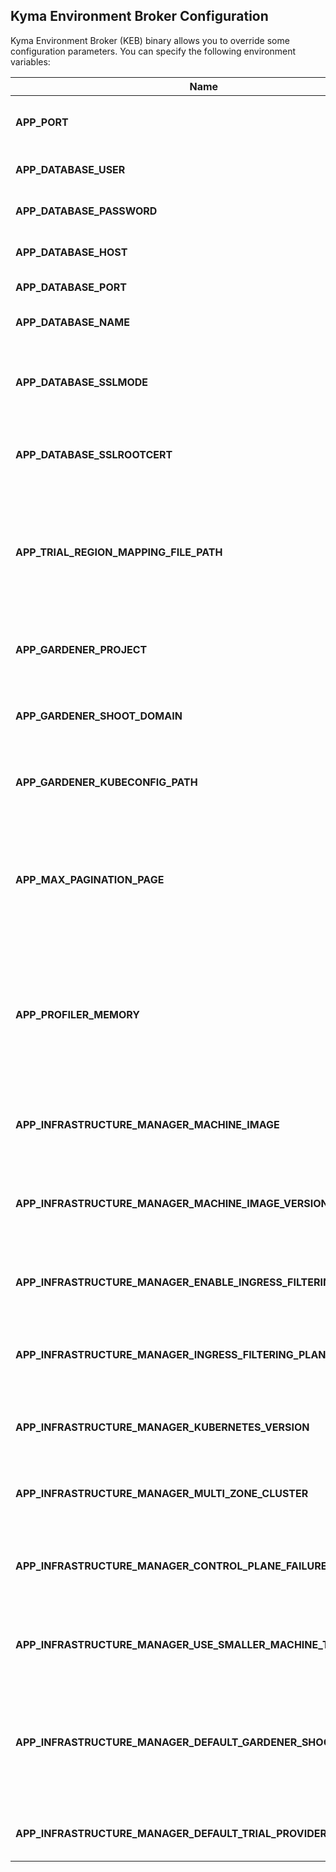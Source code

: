 ## Kyma Environment Broker Configuration

Kyma Environment Broker (KEB) binary allows you to override some configuration parameters. You can specify the following
environment variables:

| Name                                                           | Description                                                                                                                  |            Default value             |
|----------------------------------------------------------------|------------------------------------------------------------------------------------------------------------------------------|:------------------------------------:|
| **APP_PORT**                                                   | Specifies the port on which the HTTP server listens.                                                                         |                `8080`                |
| **APP_DATABASE_USER**                                          | Defines the database username.                                                                                               |              `postgres`              |
| **APP_DATABASE_PASSWORD**                                      | Defines the database user password.                                                                                          |              `password`              |
| **APP_DATABASE_HOST**                                          | Defines the database host.                                                                                                   |             `localhost`              |
| **APP_DATABASE_PORT**                                          | Defines the database port.                                                                                                   |                `5432`                |
| **APP_DATABASE_NAME**                                          | Defines the database name.                                                                                                   |               `broker`               |
| **APP_DATABASE_SSLMODE**                                       | Specifies the SSL Mode for PostgreSQL. See [all the possible values](https://www.postgresql.org/docs/9.1/libpq-ssl.html).    |              `disable`               |
| **APP_DATABASE_SSLROOTCERT**                                   | Specifies the location of CA cert of PostgreSQL. (Optional)                                                                  |                 None                 |
| **APP_TRIAL_REGION_MAPPING_FILE_PATH**                         | Defines a path to the file which contains a mapping between the platform region and the trial plan region.                   |                 None                 |
| **APP_GARDENER_PROJECT**                                       | Defines the project in which the cluster is created.                                                                         |              `kyma-dev`              |
| **APP_GARDENER_SHOOT_DOMAIN**                                  | Defines the domain for clusters created in Gardener.                                                                         | `shoot.canary.k8s-hana.ondemand.com` |
| **APP_GARDENER_KUBECONFIG_PATH**                               | Defines the path to the kubeconfig file for Gardener.                                                                        |  `/gardener/kubeconfig/kubeconfig`   |
| **APP_MAX_PAGINATION_PAGE**                                    | Defines the maximum number of objects that can be queried in one page using the endpoints that use pagination.               |                `100`                 |
| **APP_PROFILER_MEMORY**                                        | Enables memory profiling every sampling period with the default location `/tmp/profiler`, backed by a persistent volume.     |               `false`                |
| **APP_INFRASTRUCTURE_MANAGER_MACHINE_IMAGE**                   | Defines the Gardener machine image used in a provisioned node.                                                               |                 None                 |
| **APP_INFRASTRUCTURE_MANAGER_MACHINE_IMAGE_VERSION**           | Defines the Gardener image version used in a provisioned cluster.                                                            |                 None                 |
| **APP_INFRASTRUCTURE_MANAGER_ENABLE_INGRESS_FILTERING**        | Enables **Ingress Filtering** support for selected plans.                                                                        |               `false`                |
| **APP_INFRASTRUCTURE_MANAGER_INGRESS_FILTERING_PLANS**         | Enumerates the plans that support **Ingress Filtering**.                                                                          |                 None                 |
| **APP_INFRASTRUCTURE_MANAGER_KUBERNETES_VERSION**              | Specifies the Kubernetes version used in a provisioned cluster.                                                              |                 None                 |
| **APP_INFRASTRUCTURE_MANAGER_MULTI_ZONE_CLUSTER**              | Allows creation of a multi-zone clusters.                                                                                    |               `false`                |
| **APP_INFRASTRUCTURE_MANAGER_CONTROL_PLANE_FAILURE_TOLERANCE** | Defines the landscape failure tolerance. The possible values are: ``, `node`, `zone`.                                        |                 None                 |
| **APP_INFRASTRUCTURE_MANAGER_USE_SMALLER_MACHINE_TYPES**       | Allows usage of a smaller machine types for the given landscape.                                                             |               `false`                |
| **APP_INFRASTRUCTURE_MANAGER_DEFAULT_GARDENER_SHOOT_PURPOSE**  | Specifies the purpose of the created cluster. The possible values are: `development`, `evaluation`, `production`, `testing`. |            `development`             |
| **APP_INFRASTRUCTURE_MANAGER_DEFAULT_TRIAL_PROVIDER**          | Defines the default provider for trial clusters.                                                                             |                `Azure`                |